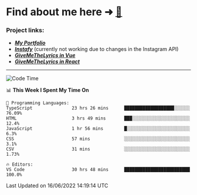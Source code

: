 # Find about me here ➜ [🧑](https://pauabella.dev)

### Project links:
- ***[My Portfolio](https://pauabella.dev)***
- ***[Instafy](https://instafy.me)*** (currently not working due to changes in the Instagram API)
- ***[GiveMeTheLyrics in Vue](https://lyrics.pauabella.dev)***
- ***[GiveMeTheLyrics in React](https://pauabella.dev/GiveMeTheLyrics)***

---
<!--START_SECTION:waka-->
![Code Time](http://img.shields.io/badge/Code%20Time-1%2C172%20hrs%2045%20mins-blue)

📊 **This Week I Spent My Time On** 

```text
💬 Programming Languages: 
TypeScript               23 hrs 26 mins      ███████████████████░░░░░░   76.09% 
HTML                     3 hrs 49 mins       ███░░░░░░░░░░░░░░░░░░░░░░   12.4% 
JavaScript               1 hr 56 mins        █░░░░░░░░░░░░░░░░░░░░░░░░   6.3% 
CSS                      57 mins             ░░░░░░░░░░░░░░░░░░░░░░░░░   3.1% 
CSV                      31 mins             ░░░░░░░░░░░░░░░░░░░░░░░░░   1.73%

🔥 Editors: 
VS Code                  30 hrs 48 mins      █████████████████████████   100.0%

```


 Last Updated on 16/06/2022 14:19:14 UTC
<!--END_SECTION:waka-->
